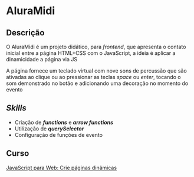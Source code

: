 # AluraMidi

## Descrição
O AluraMidi é um projeto didático, para _frontend_, que apresenta o contato inicial entre a página HTML+CSS com o JavaScript, a ideia é aplicar a dinamicidade a página via JS

A página fornece um teclado virtual com nove sons de percussão que são ativadas ao clique ou ao pressionar as teclas _space_ ou _enter_, tocando o som demonstrado no botão e adicionando uma decoração no momento do evento

## _Skills_
* Criação de _**functions**_ e _**arrow functions**_
* Utilização de _**querySelector**_
* Configuração de funções de evento

## Curso
[JavaScript para Web: Crie páginas dinâmicas
](https://cursos.alura.com.br/course/javascript-web-paginas-dinamicas)